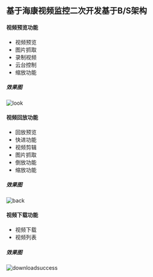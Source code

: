 ## 基于海康视频监控二次开发基于B/S架构

#### 视频预览功能
* 视频预览
* 图片抓取
* 录制视频
* 云台控制
* 缩放功能

##### 效果图
![look](https://caozongpeng.oss-cn-shenzhen.aliyuncs.com/image/github/look.png)


#### 视频回放功能

* 回放预览
* 快进功能
* 视频剪辑
* 图片抓取
* 倒放功能
* 缩放功能

##### 效果图
![back](https://caozongpeng.oss-cn-shenzhen.aliyuncs.com/image/github/back.png)

#### 视频下载功能
* 视频下载
* 视频列表

##### 效果图
![downloadsuccess](https://caozongpeng.oss-cn-shenzhen.aliyuncs.com/image/github/downloadsuccess.png)
